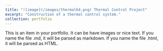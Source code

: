 ```yaml
---
title: "![image](/images/thermal64.png) Thermal Control Project"
excerpt: "Construction of a thermal control system."
collection: portfolio
---
```


This is an item in your portfolio. It can be have images or nice text. If you name the file .md, it will be parsed as markdown. If you name the file .html, it will be parsed as HTML. 
